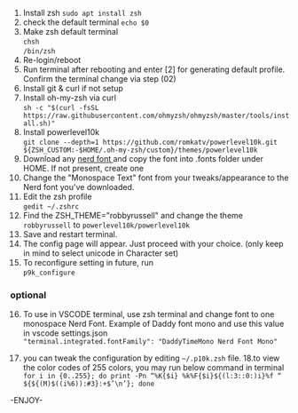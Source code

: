 01. Install zsh
`sudo apt install zsh`
02. check the default terminal
`echo $0`
03. Make zsh default terminal<br>
`chsh` <br>
`/bin/zsh `
04. Re-login/reboot
05. Run terminal after rebooting and enter [2] for generating default profile. Confirm the terminal change via step (02)
06. Install git & curl if not setup
07. Install oh-my-zsh via curl<br>
`sh -c "$(curl -fsSL https://raw.githubusercontent.com/ohmyzsh/ohmyzsh/master/tools/install.sh)"`
08. Install powerlevel10k<br>
`git clone --depth=1 https://github.com/romkatv/powerlevel10k.git ${ZSH_CUSTOM:-$HOME/.oh-my-zsh/custom}/themes/powerlevel10k`
09. Download any [nerd font ](https://www.nerdfonts.com/font-downloads) and copy the font into .fonts folder under HOME. If not present, create one
10. Change the "Monospace Text" font from your tweaks/appearance to the Nerd font you've downloaded.
11. Edit the zsh profile<br>
`gedit ~/.zshrc`
12. Find the ZSH_THEME="robbyrussell" and change the theme `robbyrussell` to `powerlevel10k/powerlevel10k`
13. Save and restart terminal.
14. The config page will appear. Just proceed with your choice. (only keep in mind to select unicode in Character set)
15. To reconfigure setting in future, run<br>
`p9k_configure`

### optional
16. To use in VSCODE terminal, use zsh terminal and change font to one monospace Nerd Font. Example of Daddy font mono and use this value in vscode settings.json<br>
`"terminal.integrated.fontFamily": "DaddyTimeMono Nerd Font Mono"`

17. you can tweak the configuration by editing `~/.p10k.zsh` file.
18.to view the color codes of 255 colors, you may run below command in terminal<br>
`for i in {0..255}; do print -Pn “%K{$i} %k%F{$i}${(l:3::0:)i}%f “ ${${(M)$((i%6)):#3}:+$’\n’}; done`

-ENJOY- 
